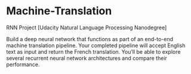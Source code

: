 # Machine-Translation
RNN Project [Udacity Natural Language Processing Nanodegree]

Build a deep neural network that functions as part of an end-to-end machine translation pipeline. Your completed pipeline will accept English text as input and return the French translation. You’ll be able to explore several recurrent neural network architectures and compare their performance.
